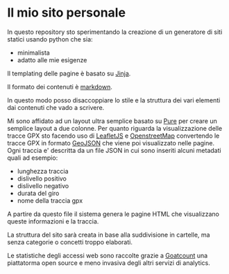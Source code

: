 # Il mio sito personale
In questo repository sto sperimentando la creazione di un generatore di siti statici usando python che sia:
* minimalista
* adatto alle mie esigenze

Il templating delle pagine è basato su [Jinja](https://jinja.palletsprojects.com).

Il formato dei contenuti è [markdown](http://daringfireball.net/projects/markdown).

In questo modo posso disaccoppiare lo stile e la struttura dei vari elementi dai contenuti che vado a scrivere.

Mi sono affidato ad un layout ultra semplice basato su [Pure](https://purecss.io/) per creare un semplice layout a due colonne.
Per quanto riguarda la visualizzazione delle tracce GPX sto facendo uso di [LeafletJS](https://leafletjs.com) e [OpenstreetMap](https://www.openstreetmap.org) convertendo le tracce GPX in formato [GeoJSON](https://geojson.org) che viene poi visualizzato nelle pagine.
Ogni traccia e' descritta da un file JSON in cui sono inseriti alcuni metadati quali ad esempio:
- lunghezza traccia
- dislivello positivo
- dislivello negativo
- durata del giro
- nome della traccia gpx

A partire da questo file il sistema genera le pagine HTML che visualizzano queste informazioni e la traccia.

La struttura del sito sarà creata in base alla suddivisione in cartelle, ma senza categorie o concetti troppo elaborati.

Le statistiche degli accessi web sono raccolte grazie a [Goatcount](https://www.goatcounter.com) una piattatorma open source e meno invasiva degli altri servizi di analytics.



